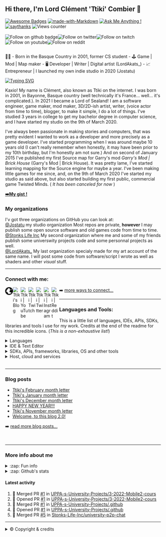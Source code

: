 <!--VARIABLES DECLARATION-->
<!--Links-->
[website]: https://ttiki.github.io
[blog]: https://ttiki-blog.blogspot.com/
[reddit]: https://www.reddit.com/user/Ttikii
[twitch]: https://www.twitch.tv/ttiki
[twitter]: https://twitter.com/Kutsatuta
[youtube]: https://www.youtube.com/channel/UCeIO_K2bJR7gakbmD8vsrgw
[instagram]: https://www.instagram.com/ttikiofficial/
[twitch]: https://www.twitch.tv/ttiki
[github]: https://github.com/ttiki
<!--Auto-->
[twitterf]: https://twitter.com/intent/user?screen_name=Kutsatuta
[youtubef]: http://www.youtube.com/channel/UCeIO_K2bJR7gakbmD8vsrgw?sub_confirmation=1


## Hi there, I'm Lord Clément 'Ttiki' Combier  👋
[![Awesome Badges](https://img.shields.io/badge/badges-awesome-green.svg)](https://github.com/Naereen/badges)
[![made-with-Markdown](https://img.shields.io/badge/Made%20with-Markdown-1f425f.svg)](http://commonmark.org)
[![Ask Me Anything !](https://img.shields.io/badge/Ask%20me-anything-1abc9c.svg)](https://GitHub.com/Ttiki/ama)
[![saythanks](https://img.shields.io/badge/Say%20Thanks-!-1EAEDB.svg)](https://saythanks.io/to/Ttiki)
![Views counter](https://komarev.com/ghpvc/?username=ttiki&color=orange)
<br/>
<br/>
[<img align="left" alt="Follow on github badge" target="_blank" src="https://img.shields.io/github/followers/ttiki?label=Follow%20me%21&style=social"/>][github]
[<img align="left" alt="Follow on twitter" target="_blank" src="https://img.shields.io/twitter/follow/kutsatuta?style=social"/>][twitterf]
[<img align="left" alt="Follow on twitch" target="_blank" src="https://img.shields.io/twitch/status/Ttiki?style=social"/>][twitch]
[<img align="left" alt="Follow on youtube" target="_blank" src="https://img.shields.io/youtube/channel/subscribers/UCeIO_K2bJR7gakbmD8vsrgw?style=social"/>][youtubef]
[<img align="left" alt="Follow on reddit" target="_balnk" src="https://img.shields.io/reddit/user-karma/combined/Ttikii?style=social"/>][reddit]


<!--**Ttiki/Ttiki** is a ✨ _special_ ✨ repository because its `README.md` (this file) appears on your GitHub profile.-->
<br/>
<br/>

🙋‍♂️ - Born in the Basque Country in 2001, former CS student - 🕹️ Game | Mod | Map maker - 🖥️ Developer | Writer | Digital artist (LordAkats_) - 📈 Entrepreneur | I launched my own indie studio in 2020 (Jostatu)

[![Typing SVG](https://readme-svg-typewriter.herokuapp.com?color=%238A8A8A&duration=3500&multiline=true&height=64&lines=Writing+code%2C+;because+I+can)](https://git.io/typing-svg)

Kaxio! 
My name is Clément, also known as Ttiki on the internet. I was born in 2001, in Bayonne, Basque country (well technically it's France... well... it's complicated.). In 2021 I became a Lord of Sealand!
I am a software engineer, game maker, mod maker, 3D/2D-ish artist, writer, (voice actor from time to time), blogger, to make it simple, I do a lot of things.
I've studied 3 years in college to get my bachelor degree in computer science, and I have started my studio on the 9th of March 2020.

I've always been passionate in making stories and computers, that was pretty evident I wanted to work as a developer and more precisely as a game developer. I've started programming when I was around maybe 10 years old (I can't really remember when honestly, it may have been prior to my 10th birthday, but I'm honestly am not sure.) And on second of January 2015 I've published my first Source map for Garry's mod *Garry's Mod | Brick House* (Garry's Mod | Brick House). It was pretty lame, I've started learning mapping for the Source engine for maybe a year. 
I've been making little games for me since, and, on the 9th of March 2020 I've started my studio as said above, but also started building my first public, commercial game Twisted Minds. ( *It has been canceled for now* )

**[➡️My gist !](https://gist.github.com/Ttiki)**
<br/>

### My organizations
I'v got three organizations on GitHub you can look at:<br/>
[@Jostatu](https://github.com/Jostatu) my studio organization Most repos are private, **however** I may publish some open source software and old games code from time to time.<br/>
[@Stonks Life Inc](https://github.com/Stonks-Life-Inc) My second organization where me and some of my friends publish some universwity projects code and some personnal projects as well.<br/>
[@LordAkats_](https://github.com/LordAkats) My last organization specialy made for my art account of the same name. I will post some code from software/script I wrote as well as shaders and other _visual_ stuff. <br/>

---

### Connect with me:
<!--[![Ttiki's HUB](https://raw.githubusercontent.com/iconic/open-iconic/master/svg/globe.svg)][website]
[![Ttiki's Blog](https://1.bp.blogspot.com/-z78EKsyIB2s/YG304qlj8WI/AAAAAAAAEMY/gjaorXX4X3EQ_Nwdl0mc-bbrvQnBouAewCK4BGAYYCw/s120-pf/ttiki-logo.png)][blog]
[![YouTube](https://cdn.jsdelivr.net/npm/simple-icons@v3/icons/youtube.svg)][youtube]
[![Twitch](https://cdn.jsdelivr.net/npm/simple-icons@3.13.0/icons/twitch.svg)][twitch]
[![Twitter](https://cdn.jsdelivr.net/npm/simple-icons@v3/icons/twitter.svg)][twitter]
[![Instagram](https://cdn.jsdelivr.net/npm/simple-icons@v3/icons/instagram.svg)][instagram]
[![Reddit](https://cdn.jsdelivr.net/npm/simple-icons@3.13.0/icons/reddit.svg)][reddit]-->

[<img align="left" alt="ttiki.github.io" width="25px" src="https://raw.githubusercontent.com/iconic/open-iconic/master/svg/globe.svg" />][website]
[<img align="left" alt="Ttiki's Blog" width="25px" src="https://cdn.jsdelivr.net/npm/simple-icons@3.13.0/icons/blogger.svg" />][blog]
[<img align="left" alt="Ttiki | YouTube" width="25px" src="https://cdn.jsdelivr.net/npm/simple-icons@v3/icons/youtube.svg" />][youtube]
[<img align="left" alt="Ttiki | Twitch" width="25px" src="https://cdn.jsdelivr.net/npm/simple-icons@3.13.0/icons/twitch.svg" />][twitch]
[<img align="left" alt="Ttiki | Twitter" width="25px" src="https://cdn.jsdelivr.net/npm/simple-icons@v3/icons/twitter.svg" />][twitter]
[<img align="left" alt="Ttiki | Instagram" width="25px" src="https://cdn.jsdelivr.net/npm/simple-icons@v3/icons/instagram.svg" />][instagram]
[<img align="left" alt="Ttiki | Reddit" width="25px" src="https://cdn.jsdelivr.net/npm/simple-icons@3.13.0/icons/reddit.svg" />][reddit]


➡️ [more ways to connect...](https://ttiki.notion.site/c19441f7173749e3a1d5551171e69366?v=b32b95c657434bc38a46fbdd9c1acfa8)
<br/>

---

### Languages and Tools:
This is a little list of languages, IDEs, APIs, SDKs, libraries and tools I use for my work. Credits at the end of the readme for this incredible icons. (*This is a non-exhaustive list!*)
<!-- <img align="left" alt="GitHub" width="26px" src="" /> -->

<details style="display: flex; gap: 10px;">

  <summary>Languages</summary>
  <!--A-->
  <!--B-->
  <img  alt="Bash" width="35px"  src="https://raw.githubusercontent.com/devicons/devicon/master/icons/bash/bash-original.svg" />
  <!--C-->
  <img  alt="C" width="35px"  src="https://raw.githubusercontent.com/devicons/devicon/master/icons/c/c-original.svg" />
  <img  alt="C++" width="35px" src="https://raw.githubusercontent.com/devicons/devicon/master/icons/cplusplus/cplusplus-original.svg" />
  <img  alt="C#" width="35px"  src="https://raw.githubusercontent.com/devicons/devicon/master/icons/csharp/csharp-original.svg" />
  <img  alt="CSS3" width="35px"  src="https://raw.githubusercontent.com/devicons/devicon/master/icons/css3/css3-original-wordmark.svg" />
  <!--D-->
  <img  alt="Dart" width="35px"  src="https://raw.githubusercontent.com/devicons/devicon/master/icons/dart/dart-original.svg" />
  <!--E-->
  <!--F-->
  <!--G-->
  <!--H-->
  <img  alt="HTML5" width="35px"  src="https://raw.githubusercontent.com/devicons/devicon/master/icons/html5/html5-original-wordmark.svg" />
  <!--I-->
  <!--J-->
  <img  alt="Java" width="35px"  src="https://raw.githubusercontent.com/devicons/devicon/master/icons/java/java-original-wordmark.svg" />
  <img  alt="JavaScript" width="35px"  src="https://raw.githubusercontent.com/devicons/devicon/master/icons/javascript/javascript-original.svg" />
  <!--K-->
  <img  alt="Kotlin" width="35px"  src="https://raw.githubusercontent.com/devicons/devicon/master/icons/kotlin/kotlin-original.svg" />
  <!--L-->
  <img  alt="Lua"width="35px"  src="https://raw.githubusercontent.com/devicons/devicon/master/icons/lua/lua-plain-wordmark.svg" />
  <!--M-->
  <img  alt="Markdown" width="35px" src="https://raw.githubusercontent.com/devicons/devicon/master/icons/markdown/markdown-original.svg" />
  <!--N-->
  <!--O-->
  <!-- I know it's not just a programming language, but there is too much things going on the SDK, API, Library, OS and tools section below... -->
  <img  alt="OpenGL" width="35px" src="https://raw.githubusercontent.com/devicons/devicon/master/icons/opengl/opengl-plain.svg" />
  <!--P-->
  <img  alt="PHP"width="35px"  src="https://raw.githubusercontent.com/devicons/devicon/master/icons/php/php-original.svg" />
  <img  alt="Processing" width="35px"  src="https://raw.githubusercontent.com/devicons/devicon/master/icons/processing/processing-original.svg" />
  <img  alt="Python" width="35px"  src="https://raw.githubusercontent.com/devicons/devicon/master/icons/python/python-original.svg" />
  <!--Q-->
  <!--R-->
  <img  alt="R" width="35px"  src="https://raw.githubusercontent.com/devicons/devicon/master/icons/r/r-original.svg" />
  <!--S-->
  <img  alt="Sass" width="35px"  src="https://raw.githubusercontent.com/devicons/devicon/master/icons/sass/sass-original.svg" />
  <img  alt="Swift" width="35px"  src="https://raw.githubusercontent.com/devicons/devicon/master/icons/swift/swift-original.svg" />
  <!--T-->
  <img  alt="Typescript" width="35px"  src="https://raw.githubusercontent.com/devicons/devicon/master/icons/typescript/typescript-original.svg" />
  <!--U-->
  <!--V-->
  <!--W-->
  <!--X-->
  <!--Y-->
  <!--Z-->
</details>
<details style="display: flex; gap: 10px;">
  <summary>IDE & Text Editor</summary>
  <!--A-->
  <img  alt="Atom" width="35px"  src="https://raw.githubusercontent.com/devicons/devicon/master/icons/atom/atom-original-wordmark.svg" />
  <!--B-->
  <!--C-->
  <img  alt="Codepen" width="35px"  src="https://raw.githubusercontent.com/devicons/devicon/master/icons/codepen/codepen-original-wordmark.svg" />
  <!--D-->
  <!--E-->
  <!--F-->
  <!--G-->
  <!--H-->
  <!--I-->
  <!--J-->
  <img  alt="Jetbrains" width="35px"  src="https://raw.githubusercontent.com/devicons/devicon/2ae2a900d2f041da66e950e4d48052658d850630/icons/jetbrains/jetbrains-original.svg" />
  <!--K-->
  <!--L-->
  <!--M-->
  <!--N-->
  <!--O-->
  <!--P-->
  <!--Q-->
  <!--R-->
  <img  alt="RStudio" width="35px"  src="https://raw.githubusercontent.com/devicons/devicon/master/icons/rstudio/rstudio-original.svg" />
  <!--S-->
  <!--T-->
  <!--U-->
  <!--V-->
  <img  alt="Vim" width="35px"  src="https://raw.githubusercontent.com/devicons/devicon/master/icons/vim/vim-original.svg" />
  <img  alt="Visual Studio" width="35px"  src="https://raw.githubusercontent.com/devicons/devicon/master/icons/visualstudio/visualstudio-plain.svg" />
  <img  alt="Visual Studio Code" width="35px"  src="https://raw.githubusercontent.com/devicons/devicon/master/icons/vscode/vscode-original.svg" />
  <!--W-->
  <!--X-->
  <!--Y-->
  <!--Z-->
</details>
<details style="display: flex; gap: 10px;">
  <summary>SDKs, APIs, frameworks, libraries, OS and other tools</summary>
  <!--A-->
  <img  alt="Apache" width="35px"  src="https://raw.githubusercontent.com/devicons/devicon/master/icons/apache/apache-original-wordmark.svg" />
  <img  alt="Arduino" width="35px"  src="https://raw.githubusercontent.com/devicons/devicon/master/icons/arduino/arduino-original-wordmark.svg" />
  <!--B-->
  <img  alt="Bootstrap" width="35px"  src="https://raw.githubusercontent.com/devicons/devicon/master/icons/bootstrap/bootstrap-plain-wordmark.svg" />
  <!--C-->
   <img  alt="CakePHP" width="35px"  src="https://raw.githubusercontent.com/devicons/devicon/master/icons/cakephp/cakephp-original.svg" />
  <!--D-->
  <img  alt="D3.js" width="35px"  src="https://raw.githubusercontent.com/devicons/devicon/master/icons/d3js/d3js-original.svg" />
  <img  alt="Docker" width="35px"  src="https://raw.githubusercontent.com/devicons/devicon/master/icons/docker/docker-original.svg" />
  <!--E-->
  <img  alt="Electron" width="35px"  src="https://raw.githubusercontent.com/devicons/devicon/master/icons/electron/electron-original-wordmark.svg" />
  <!--F-->
  <img  alt="Filezilla" width="35px"  src="https://raw.githubusercontent.com/devicons/devicon/master/icons/filezilla/filezilla-plain.svg" />
  <img  alt="Firebase" width="35px"  src="https://raw.githubusercontent.com/devicons/devicon/master/icons/firebase/firebase-plain-wordmark.svg" />
  <img  alt="Flutter" width="35px"  src="https://raw.githubusercontent.com/devicons/devicon/master/icons/flutter/flutter-original.svg" />
  <!--G-->
  <img  alt="GCC" width="35px"  src="https://raw.githubusercontent.com/devicons/devicon/master/icons/gcc/gcc-original.svg" />
  <img  alt="Gradle" width="35px"  src="https://raw.githubusercontent.com/devicons/devicon/master/icons/gradle/gradle-plain-wordmark.svg" />
  <!--H-->
  
  <!--I-->
  <!--J-->
  <img  alt="JQuery" width="35px"  src="https://raw.githubusercontent.com/devicons/devicon/master/icons/jquery/jquery-original-wordmark.svg" />
  <img  alt="Jupyter" width="35px"  src="https://raw.githubusercontent.com/devicons/devicon/master/icons/jupyter/jupyter-original-wordmark.svg" />
  <!--K-->
  <!--L-->
  <!--M-->
  <img  alt="Material UI" width="35px"  src="https://raw.githubusercontent.com/devicons/devicon/master/icons/materialui/materialui-original.svg" />
  <img  alt="MatLab" width="35px"  src="https://raw.githubusercontent.com/devicons/devicon/master/icons/matlab/matlab-original.svg" />
  <img  alt="MsDOS" width="35px"  src="https://raw.githubusercontent.com/devicons/devicon/master/icons/msdos/msdos-original.svg" />
  <img  alt="MySQL" width="35px"  src="https://raw.githubusercontent.com/devicons/devicon/master/icons/mysql/mysql-original-wordmark.svg" />
  <!--N-->
  <!-- I know it's Dot NET and no just NET, but I don't care -->
  <img  alt=".Net" width="35px" src="https://raw.githubusercontent.com/devicons/devicon/master/icons/dot-net/dot-net-original-wordmark.svg" />
  <img  alt="NodeJS" width="35px" src="https://raw.githubusercontent.com/devicons/devicon/master/icons/nodejs/nodejs-plain.svg" />
  
  <!--O-->
  <!--P-->
  <img  alt="PostgreSQL" width="35px"  src="https://raw.githubusercontent.com/devicons/devicon/master/icons/postgresql/postgresql-original-wordmark.svg" />
  <img  alt="Putty" width="35px"  src="https://raw.githubusercontent.com/devicons/devicon/master/icons/putty/putty-original.svg" />
  <!--Q-->
  <img  alt="QT" width="35px"  src="https://raw.githubusercontent.com/devicons/devicon/master/icons/qt/qt-original.svg" />
  <!--R-->
  <img  alt="RaspberryPi" width="35px"  src="https://raw.githubusercontent.com/devicons/devicon/master/icons/raspberrypi/raspberrypi-original.svg" />
  <img  alt="React" width="35px"  src="https://raw.githubusercontent.com/devicons/devicon/master/icons/react/react-original-wordmark.svg" />
  <!--S-->
  <img  alt="Symfony" width="35px" src="https://raw.githubusercontent.com/devicons/devicon/master/icons/symfony/symfony-original-wordmark.svg" />
  <!--T-->
  <!--U-->
  <img  alt="Unity" width="35px"  src="https://raw.githubusercontent.com/devicons/devicon/master/icons/unity/unity-original.svg" />
  <!--V-->
  <!--W-->
  <!--X-->
  <!--Y-->
  <!--Z-->
</details>
<details style="display: flex; gap: 10px;">
  <summary>Host, cloud and services</summary>
  <!--A-->
  <img  alt="Azur" width="35px"  src="https://raw.githubusercontent.com/devicons/devicon/master/icons/azure/azure-original.svg" />
  <!--B-->
  <img  alt="bitbucket" width="35px"  src="https://raw.githubusercontent.com/devicons/devicon/master/icons/bitbucket/bitbucket-original-wordmark.svg" />
  <!--C-->
  <img  alt="Canva" width="35px"  src="https://raw.githubusercontent.com/devicons/devicon/master/icons/canva/canva-original.svg" />
  <!--D-->
  <img  alt="Digital Ocean" width="35px"  src="https://raw.githubusercontent.com/devicons/devicon/master/icons/digitalocean/digitalocean-original-wordmark.svg" />
  <!--E-->
  <!--F-->
  <!--G-->
  <img  alt="Git" width="35px"  src="https://raw.githubusercontent.com/devicons/devicon/master/icons/git/git-plain.svg" />
  <img  alt="GitHub" width="35px"  src="https://raw.githubusercontent.com/devicons/devicon/master/icons/github/github-original-wordmark.svg" />
  <img  alt="Gitlab" width="35px"  src="https://raw.githubusercontent.com/devicons/devicon/master/icons/gitlab/gitlab-original-wordmark.svg" />
  <!--H-->
  <img  alt="Heroku" width="35px"  src="https://raw.githubusercontent.com/devicons/devicon/master/icons/heroku/heroku-plain-wordmark.svg" />
  <!--I-->
  <!--J-->
  <!--K-->
  <!--L-->
  <!--M-->
  <!--N-->
  <img  alt="NPM" width="35px"  src="https://raw.githubusercontent.com/devicons/devicon/master/icons/npm/npm-original-wordmark.svg" />
  <!--O-->
  <!--P-->
  <!--Q-->
  <!--R-->
  <!--S-->
  <!--T-->
  <img  alt="Tower" width="35px" src="https://raw.githubusercontent.com/devicons/devicon/2ae2a900d2f041da66e950e4d48052658d850630/icons/towergit/towergit-original.svg" />
  <!--U-->
  <!--V-->
  <!--W-->
  <!--X-->
  <!--Y-->
  <!--Z-->
</details>

<br/>

---

### Blog posts
<!-- BLOG-POST-LIST:START -->
- [Ttiki&#39;s February month letter](https://blog.ttiki-hub.me/2022/03/ttikis-february-month-letter.html)
- [Ttiki&#39;s January month letter](https://blog.ttiki-hub.me/2022/02/ttikis-january-month-letter.html)
- [Ttiki&#39;s December month letter](https://blog.ttiki-hub.me/2022/01/ttikis-december-month-letter.html)
- [HAPPY NEW YEAR!!!](https://blog.ttiki-hub.me/2022/01/happy-new-year.html)
- [Ttiki&#39;s November month letter](https://blog.ttiki-hub.me/2021/12/ttikis-november-month-letter.html)
- [Welcome, to this blog 2.0!](https://blog.ttiki-hub.me/2021/10/welcome-hello-everyone.html)
<!-- BLOG-POST-LIST:END -->
➡️ [read more blog posts...](https://ttiki-blog.blogspot.com/)

<br/>

---

### More info about me
<details>
  <summary>:zap: Fun info</summary>
  
  * 🔭 I’m currently working on Too many project to be listed here<br/>
  * 🌱 I’m currently learning Application development for Android<br/>
  <!-- 👯 I’m looking to collaborate on ...
  * 🤔 I’m looking for help with ...-->
  * 💬 Ask me about anything you want about my project or myself<br/>
  * 📫 How to reach me: [https://ttiki.notion.site/c19441f7173749e3a1d5551171e69366?v=b32b95c657434bc38a46fbdd9c1acfa8](Follow me on these social medias)<br/>
  * 😄 Pronouns: Ttiki, El nano, *ptitclemdu64*<br/>
  * ⚡ Fun fact: I've got a composit / titanium spine and am a lord of SeaLand<br/>
  
</details>
<details>
  <summary>:zap: Github's stats</summary> 
    <!--Global stats-->
    <a href="https://github.com/anuraghazra/github-readme-stats"><img align="left" src="https://github-readme-stats-caxgdm8r9-ttiki.vercel.app/api?username=ttiki&?count_private=true&show_icons=truecard_width=445" alt="Ttiki's GitHub stats"/></a><br/>
    <!--Waka time other stats-->
    <a href="https://github.com/anuraghazra/github-readme-stats"><img align="left" src="https://github-readme-stats-caxgdm8r9-ttiki.vercel.app/api/wakatime?username=ttiki&layout=compact&card_width=445" alt="Ttiki's wakatime stats"/></a><br/>
   <!--Top languages-->
    <a href="https://github.com/anuraghazra/github-readme-stats"><img align="right" src="https://github-readme-stats-caxgdm8r9-ttiki.vercel.app/api/top-langs?username=ttiki&langs_count=10&layout=compact&card_width=445" alt="Ttiki's top languages"/></a>
    <!--🔥 GitHub Readme Streak Stats--><br/>
    <a href="https://git.io/streak-stats"><img align="right" src="https://github-readme-streak-stat-ttik.herokuapp.com?user=Ttiki&date_format=j%20M%5B%20Y%5D&background=DD272700" alt="Ttiki's GitHub Streak"/></a><br/><br/>
    <!--profile trophy-->
    <a href="https://github.com/ryo-ma/github-profile-trophy"><img src="https://github-profile-trophy.vercel.app/?username=ttiki&column=7&margin-w=15&margin-h=15&no-bg=true&row=2&column=3" alt="Ttiki's GitHub profile trophy"/></a><br/>
</details>

#### Latest activity

<!--START_SECTION:activity-->

1. 🎉 Merged PR [#1](https://github.com/UPPA-s-University-Projects/3-2022-Mobile2-cours/pull/1) in [UPPA-s-University-Projects/3-2022-Mobile2-cours](https://github.com/UPPA-s-University-Projects/3-2022-Mobile2-cours)
2. 💪 Opened PR [#1](https://github.com/UPPA-s-University-Projects/3-2022-Mobile2-cours/pull/1) in [UPPA-s-University-Projects/3-2022-Mobile2-cours](https://github.com/UPPA-s-University-Projects/3-2022-Mobile2-cours)
3. 🎉 Merged PR [#1](https://github.com/UPPA-s-University-Projects/.github/pull/1) in [UPPA-s-University-Projects/.github](https://github.com/UPPA-s-University-Projects/.github)
4. 💪 Opened PR [#1](https://github.com/UPPA-s-University-Projects/.github/pull/1) in [UPPA-s-University-Projects/.github](https://github.com/UPPA-s-University-Projects/.github)
5. 🎉 Merged PR [#5](https://github.com/Stonks-Life-Inc/university-p2p-chat/pull/5) in [Stonks-Life-Inc/university-p2p-chat](https://github.com/Stonks-Life-Inc/university-p2p-chat)

<!--END_SECTION:activity-->
---

<details>
<summary>© Copyright & credits</summary>
  
  - [Badges/Shields by Shields.io](https://shields.io/category/build)<br/>
  - [FAMFAMFAM Flags icons](http://www.famfamfam.com/lab/icons/flags/)<br/>
  - [Icons by Dev Icons](https://github.com/devicons/devicon/tree/master/icons)<br/>
  - [Other icons](https://cdn.jsdelivr.net/npm/simple-icons@v3/icons/)
  - [Waka Stats](https://github.com/anmol098/waka-readme-stats)<br/>
  - [GitHub stats by](https://github.com/anuraghazra/github-readme-stats)<br/>
  - [GitHub profile trophy](https://github.com/ryo-ma/github-profile-trophy)<br/>
  - [🔥 GitHub Readme Streak Stats](https://github.com/denvercoder1/github-readme-streak-stats)
  - [GitHub view counter](https://github.com/antonkomarev/github-profile-views-counter)
  - [GitHub typing svg](https://github.com/denvercoder1/readme-typing-svg)
  - [Blog posts workflow](https://github.com/gautamkrishnar/blog-post-workflow)
  - [Ÿ HŸPE stats](https://yhype.me/)
</details>
